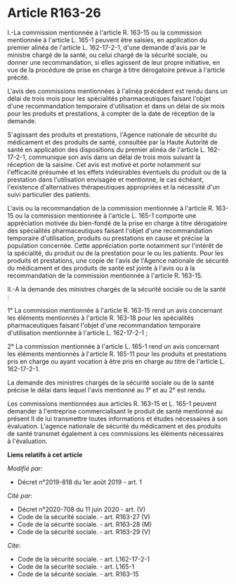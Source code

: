 # Article R163-26

I.-La commission mentionnée à l'article R. 163-15 ou la commission mentionnée à l'article L. 165-1 peuvent être saisies, en
application du premier alinéa de l'article L. 162-17-2-1, d'une demande d'avis par le ministre chargé de la santé, ou celui
chargé de la sécurité sociale, ou donner une recommandation, si elles agissent de leur propre initiative, en vue de la
procédure de prise en charge à titre dérogatoire prévue à l'article précité.

L'avis des commissions mentionnées à l'alinéa précédent est rendu dans un délai de trois mois pour les spécialités
pharmaceutiques faisant l'objet d'une recommandation temporaire d'utilisation et dans un délai de six mois pour les produits
et prestations, à compter de la date de réception de la demande.

S'agissant des produits et prestations, l'Agence nationale de sécurité du médicament et des produits de santé, consultée par
la Haute Autorité de santé en application des dispositions du premier alinéa de l'article L. 162-17-2-1, communique son avis
dans un délai de trois mois suivant la réception de la saisine. Cet avis est motivé et porte notamment sur l'efficacité
présumée et les effets indésirables éventuels du produit ou de la prestation dans l'utilisation envisagée et mentionne, le
cas échéant, l'existence d'alternatives thérapeutiques appropriées et la nécessité d'un suivi particulier des patients.

L'avis ou la recommandation de la commission mentionnée à l'article R. 163-15 ou la commission mentionnée à l'article L.
165-1 comporte une appréciation motivée du bien-fondé de la prise en charge à titre dérogatoire des spécialités
pharmaceutiques faisant l'objet d'une recommandation temporaire d'utilisation, produits ou prestations en cause et précise la
population concernée. Cette appréciation porte notamment sur l'intérêt de la spécialité, du produit ou de la prestation pour
le ou les patients. Pour les produits et prestations, une copie de l'avis de l'Agence nationale de sécurité du médicament et
des produits de santé est jointe à l'avis ou à la recommandation de la commission mentionnée à l'article R. 163-15.

II.-A la demande des ministres chargés de la sécurité sociale ou de la santé :

1° La commission mentionnée à l'article R. 163-15 rend un avis concernant les éléments mentionnés à l'article R. 163-18 pour
les spécialités pharmaceutiques faisant l'objet d'une recommandation temporaire d'utilisation mentionnée à l'article L.
162-17-2-1 ;

2° La commission mentionnée à l'article L. 165-1 rend un avis concernant les éléments mentionnés à l'article R. 165-11 pour
les produits et prestations pris en charge ou ayant vocation à être pris en charge au titre de l'article L. 162-17-2-1.

La demande des ministres chargés de la sécurité sociale ou de la santé précise le délai dans lequel l'avis mentionné au 1° et
au 2° est rendu.

Les commissions mentionnées aux articles R. 163-15 et L. 165-1 peuvent demander à l'entreprise commercialisant le produit de
santé mentionné au présent II de lui transmettre toutes informations et études nécessaires à son évaluation. L'agence
nationale de sécurité du médicament et des produits de santé transmet également à ces commissions les éléments nécessaires à
l'évaluation.

**Liens relatifs à cet article**

_Modifié par_:

  - Décret n°2019-818 du 1er août 2019 - art. 1

_Cité par_:

  - Décret n°2020-708 du 11 juin 2020 - art. (V)
  - Code de la sécurité sociale. - art. R163-27 (V)
  - Code de la sécurité sociale. - art. R163-28 (M)
  - Code de la sécurité sociale. - art. R163-29 (V)

_Cite_:

  - Code de la sécurité sociale. - art. L162-17-2-1
  - Code de la sécurité sociale. - art. L165-1
  - Code de la sécurité sociale. - art. R163-15
